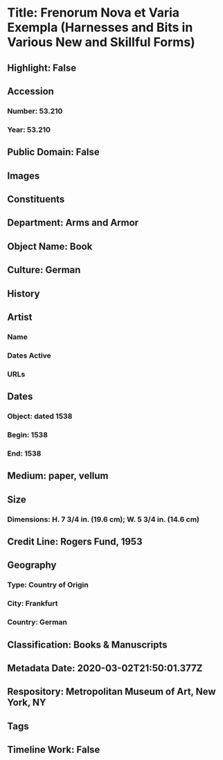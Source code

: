 # Title: Frenorum Nova et Varia Exempla (Harnesses and Bits in Various New and Skillful Forms)
## Highlight: False
## Accession
### Number: 53.210
### Year: 53.210
## Public Domain: False
## Images
## Constituents
## Department: Arms and Armor
## Object Name: Book
## Culture: German
## History
## Artist
### Name
### Dates Active
### URLs
## Dates
### Object: dated 1538
### Begin: 1538
### End: 1538
## Medium: paper, vellum
## Size
### Dimensions: H. 7 3/4 in. (19.6 cm); W. 5 3/4 in. (14.6 cm)
## Credit Line: Rogers Fund, 1953
## Geography
### Type: Country of Origin
### City: Frankfurt
### Country: German
## Classification: Books & Manuscripts
## Metadata Date: 2020-03-02T21:50:01.377Z
## Respository: Metropolitan Museum of Art, New York, NY
## Tags
## Timeline Work: False